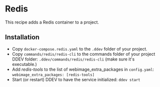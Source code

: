 # Redis

This recipe adds a Redis container to a project.

## Installation

* Copy `docker-compose.redis.yaml` to the `.ddev` folder of your project.
* Copy `commands/redis/redis-cli` to the commands folder of your project DDEV folder: `.ddev/commands/redis/redis-cli` (make sure it's executable.)
* Add *redis-tools* to the list of webimage_extra_packages in `config.yaml`: `webimage_extra_packages: [redis-tools]`
* Start (or restart) DDEV to have the service initialized: `ddev start`
